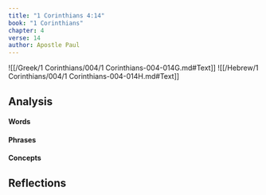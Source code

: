 ```yaml
---
title: "1 Corinthians 4:14"
book: "1 Corinthians"
chapter: 4
verse: 14
author: Apostle Paul
---
```

![[/Greek/1 Corinthians/004/1 Corinthians-004-014G.md#Text]]
![[/Hebrew/1 Corinthians/004/1 Corinthians-004-014H.md#Text]]

## Analysis

#### Words

#### Phrases

#### Concepts

## Reflections
